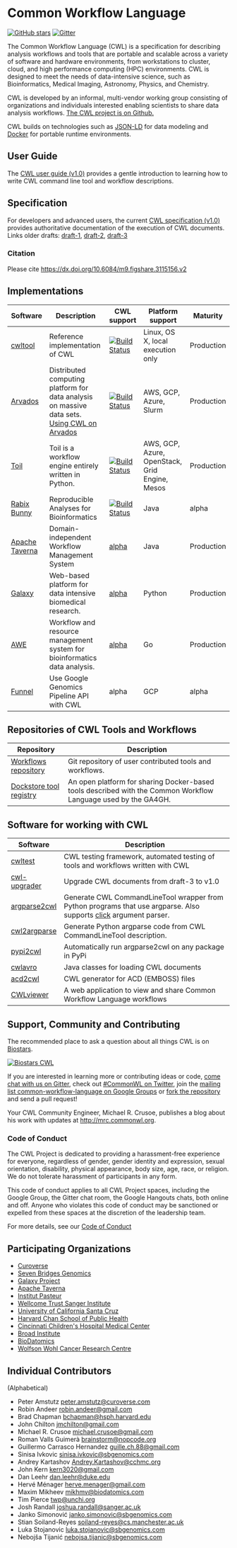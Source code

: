 Common Workflow Language
========================

[![GitHub stars](https://img.shields.io/github/stars/common-workflow-language/common-workflow-language.svg)](https://github.com/common-workflow-language/common-workflow-language/stargazers) [![Gitter](https://badges.gitter.im/Join%20Chat.svg)](https://gitter.im/common-workflow-language/common-workflow-language?utm_source=badge&utm_medium=badge&utm_campaign=pr-badge&utm_content=badge)

The Common Workflow Language (CWL) is a specification for describing analysis
workflows and tools that are portable and scalable across a variety of software
and hardware environments, from workstations to cluster, cloud, and high
performance computing (HPC) environments.  CWL is designed to meet the needs of
data-intensive science, such as Bioinformatics, Medical Imaging, Astronomy,
Physics, and Chemistry.

CWL is developed by an informal, multi-vendor working group consisting of
organizations and individuals interested enabling scientists to share data
analysis workflows.  [The CWL project is on Github.](https://github.com/common-workflow-language/common-workflow-language)

CWL builds on technologies such as [JSON-LD](http://json-ld.org)
for data modeling and [Docker](http://docker.com) for portable runtime
environments.

## User Guide

The [CWL user guide (v1.0)](http://www.commonwl.org/v1.0/UserGuide.html) provides a
gentle introduction to learning how to write CWL command line tool and workflow
descriptions.

## Specification

For developers and advanced users, the current
[CWL specification (v1.0)](http://www.commonwl.org/v1.0/) provides
authoritative documentation of the execution of CWL documents.  Links older
drafts:
[draft-1](https://github.com/common-workflow-language/common-workflow-language/tree/master/draft-1),
[draft-2](http://www.commonwl.org/draft-2/),
[draft-3](http://www.commonwl.org/draft-3/)

### Citation

Please cite https://dx.doi.org/10.6084/m9.figshare.3115156.v2

## Implementations

|Software|Description|CWL support|Platform support|Maturity|
|--------|-----------|-----------|--------|--------|
|[cwltool](https://github.com/common-workflow-language/cwltool)|Reference implementation of CWL|[![Build Status](https://ci.commonwl.org/job/cwltool-conformance/badge/icon)](http://ci.commonwl.org/job/cwltool-conformance/lastBuild/testReport/)|Linux, OS X, local execution only|Production|
|[Arvados](https://arvados.org)|Distributed computing platform for data analysis on massive data sets. [Using CWL on Arvados](http://doc.arvados.org/user/cwl/cwl-runner.html)|[![Build Status](https://ci.commonwl.org/job/arvados-conformance/badge/icon)](http://ci.commonwl.org/job/arvados-conformance/lastBuild/testReport/)|AWS, GCP, Azure, Slurm|Production|
|[Toil](https://github.com/BD2KGenomics/toil)|Toil is a workflow engine entirely written in Python.|[![Build Status](https://ci.commonwl.org/job/toil-conformance/badge/icon)](http://ci.commonwl.org/job/toil-conformance/lastBuild/testReport/)|AWS, GCP, Azure, OpenStack, Grid Engine, Mesos|Production|
|[Rabix Bunny](https://github.com/rabix/bunny)|Reproducible Analyses for Bioinformatics|[![Build Status](https://ci.commonwl.org/buildStatus/icon?job=rabix-conformance)](https://ci.commonwl.org/job/rabix-conformance/)|Java|alpha|
|[Apache Taverna](http://taverna.incubator.apache.org/)|Domain-independent Workflow Management System|[alpha](https://issues.apache.org/jira/browse/TAVERNA-900)|Java|Production|
|[Galaxy](https://galaxyproject.org/)|Web-based platform for data intensive biomedical research.|[alpha](https://github.com/common-workflow-language/galaxy)|Python|Production|
|[AWE](https://github.com/MG-RAST/AWE)|Workflow and resource management system for bioinformatics data analysis.|[alpha](https://github.com/wgerlach/AWE)|Go|Production|
|[Funnel](https://github.com/bmeg/funnel)|Use Google Genomics Pipeline API with CWL|alpha|GCP|alpha|


## Repositories of CWL Tools and Workflows

|Repository|Description|
|----|-----------|
|[Workflows repository](https://github.com/common-workflow-language/workflows)|Git repository of user contributed tools and workflows.|
|[Dockstore tool registry](http://dockstore.org)|An open platform for sharing Docker-based tools described with the Common Workflow Language used by the GA4GH.|

## Software for working with CWL

|Software|Description|
|--------|-----------|
|[cwltest](https://github.com/common-workflow-language/cwltest)|CWL testing framework,  automated testing of tools and workflows written with CWL|
|[cwl-upgrader](https://github.com/common-workflow-language/cwl-upgrader)|Upgrade CWL documents from draft-3 to v1.0|
|[argparse2cwl](https://github.com/common-workflow-language/gxargparse#argparse2cwl)|Generate CWL CommandLineTool wrapper from Python programs that use argparse.  Also supports [click](http://click.pocoo.org/5/) argument parser.|
|[cwl2argparse](https://github.com/common-workflow-language/cwl2argparse)|Generate Python argparse code from CWL CommandLineTool description.|
|[pypi2cwl](https://github.com/common-workflow-language/pypi2cwl)|Automatically run argparse2cwl on any package in PyPi|
|[cwlavro](https://github.com/common-workflow-language/cwlavro)|Java classes for loading CWL documents|
|[acd2cwl](https://github.com/common-workflow-language/acd2cwl)|CWL generator for ACD (EMBOSS) files |
|[CWLviewer](https://github.com/MarkRobbo/CWLViewer)|A web application to view and share Common Workflow Language workflows|

## Support, Community and Contributing

The recommended place to ask a question about all things CWL is on
[Biostars](https://www.biostars.org/t/cwl/).

[![Biostars CWL](https://www.biostars.org/static/biostar2.logo.png)](https://www.biostars.org/t/cwl/)

If you are interested in learning more or contributing ideas or code,
[come chat with us on Gitter](https://gitter.im/common-workflow-language/common-workflow-language),
check out [#CommonWL on Twitter](https://twitter.com/search?q=%23CommonWL),
join the [mailing list common-workflow-language on Google Groups](https://groups.google.com/forum/#!forum/common-workflow-language) or
[fork the repository](https://github.com/common-workflow-language/common-workflow-language)
and send a pull request!

Your CWL Community Engineer, Michael R. Crusoe, publishes a blog about his work
with updates at http://mrc.commonwl.org.

### Code of Conduct

The CWL Project is dedicated to providing a harassment-free experience for
everyone, regardless of gender, gender identity and expression, sexual
orientation, disability, physical appearance, body size, age, race, or
religion. We do not tolerate harassment of participants in any form.

This code of conduct applies to all CWL Project spaces, including the Google
Group, the Gitter chat room, the Google Hangouts chats, both online and off.
Anyone who violates this code of conduct may be sanctioned or expelled from
these spaces at the discretion of the leadership team.

For more details, see our [Code of
Conduct](https://github.com/common-workflow-language/common-workflow-language/blob/master/CODE_OF_CONDUCT.md)

## Participating Organizations

* [Curoverse](http://curoverse.com)
* [Seven Bridges Genomics](http://sbgenomics.com)
* [Galaxy Project](http://galaxyproject.org/)
* [Apache Taverna](http://taverna.incubator.apache.org/)
* [Institut Pasteur](http://www.pasteur.fr)
* [Wellcome Trust Sanger Institute](https://www.sanger.ac.uk/)
* [University of California Santa Cruz](https://cbse.soe.ucsc.edu/research/bioinfo)
* [Harvard Chan School of Public Health](http://www.hsph.harvard.edu/)
* [Cincinnati Children's Hospital Medical Center](http://www.cincinnatichildrens.org/)
* [Broad Institute](https://www.broadinstitute.org)
* [BioDatomics](http://www.biodatomics.com/)
* [Wolfson Wohl Cancer Research Centre](http://www.gla.ac.uk/researchinstitutes/cancersciences/ics/facilities/wwcrc/)

## Individual Contributors

(Alphabetical)

* Peter Amstutz <peter.amstutz@curoverse.com>
* Robin Andeer <robin.andeer@gmail.com>
* Brad Chapman <bchapman@hsph.harvard.edu>
* John Chilton <jmchilton@gmail.com>
* Michael R. Crusoe <michael.crusoe@gmail.com>
* Roman Valls Guimerà <brainstorm@nopcode.org>
* Guillermo Carrasco Hernandez <guille.ch.88@gmail.com>
* Sinisa Ivkovic <sinisa.ivkovic@sbgenomics.com>
* Andrey Kartashov <Andrey.Kartashov@cchmc.org>
* John Kern <kern3020@gmail.com>
* Dan Leehr <dan.leehr@duke.edu>
* Hervé Ménager <herve.menager@gmail.com>
* Maxim Mikheev <mikhmv@biodatomics.com>
* Tim Pierce <twp@unchi.org>
* Josh Randall <joshua.randall@sanger.ac.uk>
* Janko Simonović <janko.simonovic@sbgenomics.com>
* Stian Soiland-Reyes <soiland-reyes@cs.manchester.ac.uk>
* Luka Stojanovic <luka.stojanovic@sbgenomics.com>
* Nebojša Tijanić <nebojsa.tijanic@sbgenomics.com>
